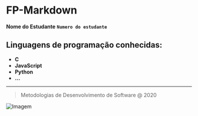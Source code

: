 # FP-Markdown
**Nome do Estudante**
**`Numero do estudante`**

## Linguagens de programação conhecidas:

* **C**
* **JavaScript**
* **Python**
* **...**

---

> Metodologias de Desenvolvimento de Software @ 2020

![Imagem](https://www.ipleiria.pt/wp-content/themes/ipleiria/img/logo_ipl_header.png)